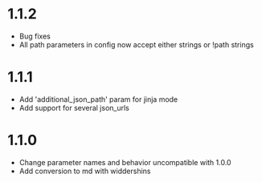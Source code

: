 # 1.1.2

- Bug fixes
- All path parameters in config now accept either strings or !path strings

# 1.1.1

- Add 'additional_json_path' param for jinja mode
- Add support for several json_urls

# 1.1.0

- Change parameter names and behavior uncompatible with 1.0.0
- Add conversion to md with widdershins